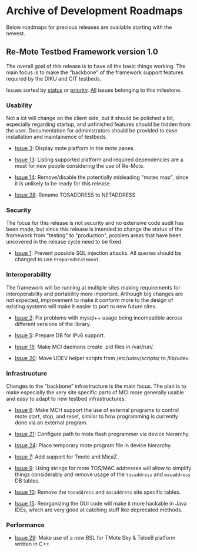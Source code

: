 # Archive of Development Roadmaps #

Below roadmaps for previous releases are available starting with the newest.

## Re-Mote Testbed Framework version 1.0 ##

The overall goal of this release is to have all the basic things working. The main focus is to make the "backbone" of the framework support features required by the DIKU and CIT testbeds.

Issues sorted by [status](http://code.google.com/p/remote-testbed/issues/list?q=label:milestone-release1.0&can=2&x=component&y=status&mode=grid) or [priority](http://code.google.com/p/remote-testbed/issues/list?q=label:milestone-release1.0&can=2&x=component&y=priority&mode=grid). [All](http://code.google.com/p/remote-testbed/issues/list?q=label:milestone-release1.0&can=1) issues belonging to this milestone.

### Usability ###

Not a lot will change on the client side, but it should be polished a bit, especially regarding startup, and unfinished features should be hidden from the user. Documentation for administrators should be provided to ease installation and maintainence of testbeds.

  * [Issue 3](https://code.google.com/p/remote-testbed/issues/detail?id=3): Display mote platform in the mote panes.

  * [Issue 13](https://code.google.com/p/remote-testbed/issues/detail?id=13): Listing supported platform and required dependencies are a must for new people considering the use of Re-Mote.

  * [Issue 14](https://code.google.com/p/remote-testbed/issues/detail?id=14): Remove/disable the potentially misleading "motes map", since it is unlikely to be ready for this release.

  * [Issue 28](https://code.google.com/p/remote-testbed/issues/detail?id=28): Rename TOSADDRESS to NETADDRESS

### Security ###

The focus for this release is not security and no extensive code audit has been made, but since this release is intended to change the status of the framework from "testing" to "production", problem areas that have been uncovered in the release cycle need to be fixed.

  * [Issue 1](https://code.google.com/p/remote-testbed/issues/detail?id=1): Prevent possible SQL injection attacks. All queries should be changed to use `PreparedStatement`.

### Interoperability ###

The framework will be running at multiple sites making requirements for interoperability and portability more important. Although big changes are not expected, improvement to make it conform more to the design of existing systems will make it easier to port to new future sites.

  * [Issue 2](https://code.google.com/p/remote-testbed/issues/detail?id=2): Fix problems with mysql++ usage being incompatible across different versions of the library.

  * [Issue 5](https://code.google.com/p/remote-testbed/issues/detail?id=5): Prepare DB for IPv6 support.

  * [Issue 18](https://code.google.com/p/remote-testbed/issues/detail?id=18): Make MCI daemons create .pid files in /var/run/.

  * [Issue 20](https://code.google.com/p/remote-testbed/issues/detail?id=20): Move UDEV helper scripts from /etc/udev/scripts/ to /lib/udev.

### Infrastructure ###

Changes to the "backbone" infrastructure is the main focus. The plan is to make especially the very site specific parts of MCI more generally usable and easy to adapt to new testbed infrastructures.

  * [Issue 6](https://code.google.com/p/remote-testbed/issues/detail?id=6): Make MCH support the use of external programs to control mote start, stop, and reset, similar to how programming is currently done via an external program.

  * [Issue 21](https://code.google.com/p/remote-testbed/issues/detail?id=21): Configure path to mote flash programmer via device hierarchy.

  * [Issue 24](https://code.google.com/p/remote-testbed/issues/detail?id=24): Place temporary mote program file in device hierarchy.

  * [Issue 7](https://code.google.com/p/remote-testbed/issues/detail?id=7): Add support for Tmote and MicaZ.

  * [Issue 9](https://code.google.com/p/remote-testbed/issues/detail?id=9): Using strings for mote TOS/MAC addresses will allow to simplify things considerably and remove usage of the `tosaddress` and `macaddress` DB tables.

  * [Issue 10](https://code.google.com/p/remote-testbed/issues/detail?id=10): Remove the `tosaddress` and `macaddress` site specific tables.

  * [Issue 15](https://code.google.com/p/remote-testbed/issues/detail?id=15): Reorganizing the GUI code will make it more hackable in Java IDEs, which are very good at catching stuff like deprecated methods.

### Performance ###

  * [Issue 29](https://code.google.com/p/remote-testbed/issues/detail?id=29): Make use of a new BSL for TMote Sky & TelosB platform written in C++